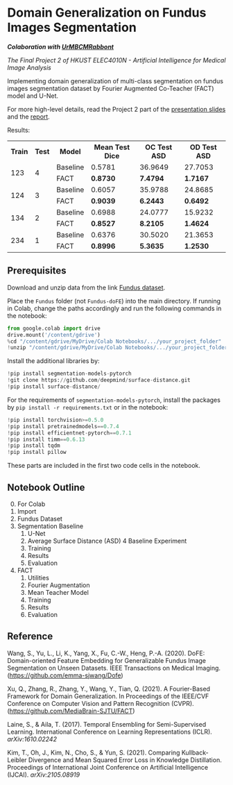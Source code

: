 # Domain Generalization on Fundus Images Segmentation
***Colaboration with [UrMBCMRabbont](https://github.com/UrMBCMRabbont)***

*The Final Project 2 of HKUST ELEC4010N - Artificial Intelligence for Medical Image Analysis*

Implementing domain generalization of multi-class segmentation on fundus images segmentation dataset by Fourier Augmented Co-Teacher (FACT) model and U-Net.

For more high-level details, read the Project 2 part of the [presentation slides](./Presentation.pdf) and the [report](./Report.pdf).

Results:

<table>
  <tr>
    <th>Train</th>
    <th>Test</th>
    <th>Model</th>
    <th>Mean Test Dice</th>
    <th>OC Test ASD</th>
    <th>OD Test ASD</th>
  </tr>
  <tr>
    <td rowspan="2">123</td>
    <td rowspan="2">4</td>
    <td>Baseline</td>
    <td>0.5781</td>
    <td>36.9649</td>
    <td>27.7053</td>
  </tr>
  <tr>
    <td>FACT</td>
    <td><b>0.8730</b></td>
    <td><b>7.4794</b></td>
    <td><b>1.7167</b></td>
  </tr>
  <tr>
    <td rowspan="2">124</td>
    <td rowspan="2">3</td>
    <td>Baseline</td>
    <td>0.6057</td>
    <td>35.9788</td>
    <td>24.8685</td>
  </tr>
  <tr>
    <td>FACT</td>
    <td><b>0.9039</b></td>
    <td><b>6.2443</b></td>
    <td><b>0.6492</b></td>
  </tr>
  <tr>
    <td rowspan="2">134</td>
    <td rowspan="2">2</td>
    <td>Baseline</td>
    <td>0.6988</td>
    <td>24.0777</td>
    <td>15.9232</td>
  </tr>
  <tr>
    <td>FACT</td>
    <td><b>0.8527</b></td>
    <td><b>8.2105</b></td>
    <td><b>1.4624</b></td>
  </tr>
  <tr>
    <td rowspan="2">234</td>
    <td rowspan="2">1</td>
    <td>Baseline</td>
    <td>0.6376</td>
    <td>30.5020</td>
    <td>21.3653</td>
  </tr>
  <tr>
    <td>FACT</td>
    <td><b>0.8996</b></td>
    <td><b>5.3635</b></td>
    <td><b>1.2530</b></td>
  </tr>
</table>

## Prerequisites
Download and unzip data from the link [Fundus dataset](https://drive.google.com/u/0/uc?id=1p33nsWQaiZMAgsruDoJLyatoq5XAH-TH&export=download).

Place the `Fundus` folder (not `Fundus-doFE`)  into the main directory. If running in Colab, change the paths accordingly and run the following commands in the notebook:

```python
from google.colab import drive
drive.mount('/content/gdrive')
%cd "/content/gdrive/MyDrive/Colab Notebooks/.../your_project_folder"
!unzip "/content/gdrive/MyDrive/Colab Notebooks/.../your_project_folder/Fundus-doFE.zip" -d "/content/"
```

Install the additional libraries by:

```python
!pip install segmentation-models-pytorch
!git clone https://github.com/deepmind/surface-distance.git
!pip install surface-distance/
```

For the requirements of `segmentation-models-pytorch`, install the packages by `pip install -r requirements.txt` or in the notebook:

```python
!pip install torchvision>=0.5.0
!pip install pretrainedmodels==0.7.4
!pip install efficientnet-pytorch==0.7.1
!pip install timm==0.6.13
!pip install tqdm
!pip install pillow
```

These parts are included in the first two code cells in the notebook.

## Notebook Outline
0. For Colab
1. Import
2. Fundus Dataset
3. Segmentation Baseline
    1. U-Net
    2. Average Surface Distance (ASD)
4 Baseline Experiment
    1. Training
    2. Results
    3. Evaluation
5. FACT
    1. Utilities
    2. Fourier Augmentation
    3. Mean Teacher Model
    4. Training
    5. Results
    6. Evaluation

## Reference
Wang, S., Yu, L., Li, K., Yang, X., Fu, C.-W., Heng, P.-A. (2020). DoFE: Domain-oriented Feature Embedding for
Generalizable Fundus Image Segmentation on Unseen Datasets. IEEE Transactions on Medical Imaging.
(https://github.com/emma-sjwang/Dofe)

Xu, Q., Zhang, R., Zhang, Y., Wang, Y., Tian, Q. (2021). A Fourier-Based Framework for Domain Generalization. In
Proceedings of the IEEE/CVF Conference on Computer Vision and Pattern Recognition (CVPR).
(https://github.com/MediaBrain-SJTU/FACT)

Laine, S., & Aila, T. (2017). Temporal Ensembling for Semi-Supervised Learning. International Conference on
Learning Representations (ICLR). *arXiv:1610.02242*

Kim, T., Oh, J., Kim, N., Cho, S., & Yun, S. (2021). Comparing Kullback-Leibler Divergence and Mean
Squared Error Loss in Knowledge Distillation. Proceedings of International Joint Conference on Artificial
Intelligence (IJCAI). *arXiv:2105.08919*
